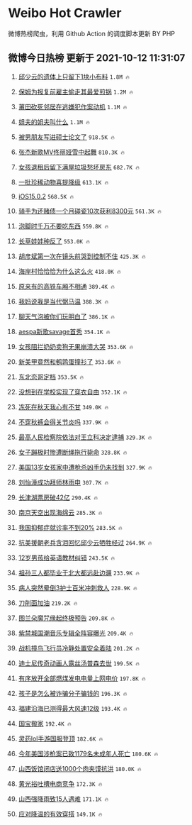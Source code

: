 # Weibo Hot Crawler 



微博热榜爬虫，利用 Github Action 的调度脚本更新 BY PHP 


## 微博今日热榜 更新于 2021-10-12 11:31:07 
1. [邱少云的遗体上只留下1块小布料](https://s.weibo.com/weibo?q=%23%E9%82%B1%E5%B0%91%E4%BA%91%E7%9A%84%E9%81%97%E4%BD%93%E4%B8%8A%E5%8F%AA%E7%95%99%E4%B8%8B1%E5%9D%97%E5%B0%8F%E5%B8%83%E6%96%99%23&Refer=top) `1.8M 🔥` 

1. [保姆为报复前雇主偷走其最爱煎锅](https://s.weibo.com/weibo?q=%23%E4%BF%9D%E5%A7%86%E4%B8%BA%E6%8A%A5%E5%A4%8D%E5%89%8D%E9%9B%87%E4%B8%BB%E5%81%B7%E8%B5%B0%E5%85%B6%E6%9C%80%E7%88%B1%E7%85%8E%E9%94%85%23&Refer=top) `1.2M 🔥` 

1. [莆田砍死邻居在逃嫌犯作案动机](https://s.weibo.com/weibo?q=%23%E8%8E%86%E7%94%B0%E7%A0%8D%E6%AD%BB%E9%82%BB%E5%B1%85%E5%9C%A8%E9%80%83%E5%AB%8C%E7%8A%AF%E4%BD%9C%E6%A1%88%E5%8A%A8%E6%9C%BA%23&Refer=top) `1.1M 🔥` 

1. [姐夫的姐夫叫什么](https://s.weibo.com/weibo?q=%23%E5%A7%90%E5%A4%AB%E7%9A%84%E5%A7%90%E5%A4%AB%E5%8F%AB%E4%BB%80%E4%B9%88%23&Refer=top) `1.1M 🔥` 

1. [被男朋友写进硕士论文了](https://s.weibo.com/weibo?q=%23%E8%A2%AB%E7%94%B7%E6%9C%8B%E5%8F%8B%E5%86%99%E8%BF%9B%E7%A1%95%E5%A3%AB%E8%AE%BA%E6%96%87%E4%BA%86%23&Refer=top) `918.5K 🔥` 

1. [张杰新歌MV佟丽娅雪中起舞](https://s.weibo.com/weibo?q=%23%E5%BC%A0%E6%9D%B0%E6%96%B0%E6%AD%8CMV%E4%BD%9F%E4%B8%BD%E5%A8%85%E9%9B%AA%E4%B8%AD%E8%B5%B7%E8%88%9E%23&Refer=top) `810.3K 🔥` 

1. [女孩退租后留下满屋垃圾愁坏房东](https://s.weibo.com/weibo?q=%23%E5%A5%B3%E5%AD%A9%E9%80%80%E7%A7%9F%E5%90%8E%E7%95%99%E4%B8%8B%E6%BB%A1%E5%B1%8B%E5%9E%83%E5%9C%BE%E6%84%81%E5%9D%8F%E6%88%BF%E4%B8%9C%23&Refer=top) `682.7K 🔥` 

1. [一批珍稀动物喜提降级](https://s.weibo.com/weibo?q=%23%E4%B8%80%E6%89%B9%E7%8F%8D%E7%A8%80%E5%8A%A8%E7%89%A9%E5%96%9C%E6%8F%90%E9%99%8D%E7%BA%A7%23&Refer=top) `613.1K 🔥` 

1. [iOS15.0.2](https://s.weibo.com/weibo?q=iOS15.0.2&Refer=top) `568.5K 🔥` 

1. [骑手为还赌债一个月碰瓷10次获利8300元](https://s.weibo.com/weibo?q=%23%E9%AA%91%E6%89%8B%E4%B8%BA%E8%BF%98%E8%B5%8C%E5%80%BA%E4%B8%80%E4%B8%AA%E6%9C%88%E7%A2%B0%E7%93%B710%E6%AC%A1%E8%8E%B7%E5%88%A98300%E5%85%83%23&Refer=top) `561.3K 🔥` 

1. [泡脚时千万不要吃东西](https://s.weibo.com/weibo?q=%23%E6%B3%A1%E8%84%9A%E6%97%B6%E5%8D%83%E4%B8%87%E4%B8%8D%E8%A6%81%E5%90%83%E4%B8%9C%E8%A5%BF%23&Refer=top) `559.8K 🔥` 

1. [长草娃娃种反了](https://s.weibo.com/weibo?q=%23%E9%95%BF%E8%8D%89%E5%A8%83%E5%A8%83%E7%A7%8D%E5%8F%8D%E4%BA%86%23&Refer=top) `553.0K 🔥` 

1. [胡彦斌第一次在镜头前哭到控制不住](https://s.weibo.com/weibo?q=%23%E8%83%A1%E5%BD%A6%E6%96%8C%E7%AC%AC%E4%B8%80%E6%AC%A1%E5%9C%A8%E9%95%9C%E5%A4%B4%E5%89%8D%E5%93%AD%E5%88%B0%E6%8E%A7%E5%88%B6%E4%B8%8D%E4%BD%8F%23&Refer=top) `425.3K 🔥` 

1. [海岸村恰恰恰为什么这么火](https://s.weibo.com/weibo?q=%23%E6%B5%B7%E5%B2%B8%E6%9D%91%E6%81%B0%E6%81%B0%E6%81%B0%E4%B8%BA%E4%BB%80%E4%B9%88%E8%BF%99%E4%B9%88%E7%81%AB%23&Refer=top) `418.0K 🔥` 

1. [原来有的高铁车厢不相通](https://s.weibo.com/weibo?q=%23%E5%8E%9F%E6%9D%A5%E6%9C%89%E7%9A%84%E9%AB%98%E9%93%81%E8%BD%A6%E5%8E%A2%E4%B8%8D%E7%9B%B8%E9%80%9A%23&Refer=top) `389.4K 🔥` 

1. [我妈说我是当代弼马温](https://s.weibo.com/weibo?q=%23%E6%88%91%E5%A6%88%E8%AF%B4%E6%88%91%E6%98%AF%E5%BD%93%E4%BB%A3%E5%BC%BC%E9%A9%AC%E6%B8%A9%23&Refer=top) `388.3K 🔥` 

1. [聊天气泡被你们玩明白了](https://s.weibo.com/weibo?q=%23%E8%81%8A%E5%A4%A9%E6%B0%94%E6%B3%A1%E8%A2%AB%E4%BD%A0%E4%BB%AC%E7%8E%A9%E6%98%8E%E7%99%BD%E4%BA%86%23&Refer=top) `386.1K 🔥` 

1. [aespa新歌savage首秀](https://s.weibo.com/weibo?q=%23aespa%E6%96%B0%E6%AD%8Csavage%E9%A6%96%E7%A7%80%23&Refer=top) `354.1K 🔥` 

1. [女孩阻拦奶奶卖狗无果崩溃大哭](https://s.weibo.com/weibo?q=%23%E5%A5%B3%E5%AD%A9%E9%98%BB%E6%8B%A6%E5%A5%B6%E5%A5%B6%E5%8D%96%E7%8B%97%E6%97%A0%E6%9E%9C%E5%B4%A9%E6%BA%83%E5%A4%A7%E5%93%AD%23&Refer=top) `353.6K 🔥` 

1. [新美甲竟然和鹌鹑蛋撞衫了](https://s.weibo.com/weibo?q=%23%E6%96%B0%E7%BE%8E%E7%94%B2%E7%AB%9F%E7%84%B6%E5%92%8C%E9%B9%8C%E9%B9%91%E8%9B%8B%E6%92%9E%E8%A1%AB%E4%BA%86%23&Refer=top) `353.6K 🔥` 

1. [东北恋哥定档](https://s.weibo.com/weibo?q=%23%E4%B8%9C%E5%8C%97%E6%81%8B%E5%93%A5%E5%AE%9A%E6%A1%A3%23&Refer=top) `353.5K 🔥` 

1. [没想到在学校实现了穿衣自由](https://s.weibo.com/weibo?q=%23%E6%B2%A1%E6%83%B3%E5%88%B0%E5%9C%A8%E5%AD%A6%E6%A0%A1%E5%AE%9E%E7%8E%B0%E4%BA%86%E7%A9%BF%E8%A1%A3%E8%87%AA%E7%94%B1%23&Refer=top) `352.1K 🔥` 

1. [冻死在秋天我心有不甘](https://s.weibo.com/weibo?q=%23%E5%86%BB%E6%AD%BB%E5%9C%A8%E7%A7%8B%E5%A4%A9%E6%88%91%E5%BF%83%E6%9C%89%E4%B8%8D%E7%94%98%23&Refer=top) `349.0K 🔥` 

1. [不穿秋裤会得关节炎吗](https://s.weibo.com/weibo?q=%23%E4%B8%8D%E7%A9%BF%E7%A7%8B%E8%A3%A4%E4%BC%9A%E5%BE%97%E5%85%B3%E8%8A%82%E7%82%8E%E5%90%97%23&Refer=top) `337.9K 🔥` 

1. [最高人民检察院依法对王立科决定逮捕](https://s.weibo.com/weibo?q=%23%E6%9C%80%E9%AB%98%E4%BA%BA%E6%B0%91%E6%A3%80%E5%AF%9F%E9%99%A2%E4%BE%9D%E6%B3%95%E5%AF%B9%E7%8E%8B%E7%AB%8B%E7%A7%91%E5%86%B3%E5%AE%9A%E9%80%AE%E6%8D%95%23&Refer=top) `329.3K 🔥` 

1. [女子蹦极时惨遭断绳拖行毙命](https://s.weibo.com/weibo?q=%23%E5%A5%B3%E5%AD%90%E8%B9%A6%E6%9E%81%E6%97%B6%E6%83%A8%E9%81%AD%E6%96%AD%E7%BB%B3%E6%8B%96%E8%A1%8C%E6%AF%99%E5%91%BD%23&Refer=top) `328.8K 🔥` 

1. [美国13岁女孩家中遭枪杀凶手仍未找到](https://s.weibo.com/weibo?q=%23%E7%BE%8E%E5%9B%BD13%E5%B2%81%E5%A5%B3%E5%AD%A9%E5%AE%B6%E4%B8%AD%E9%81%AD%E6%9E%AA%E6%9D%80%E5%87%B6%E6%89%8B%E4%BB%8D%E6%9C%AA%E6%89%BE%E5%88%B0%23&Refer=top) `327.9K 🔥` 

1. [刘怡潼成功拜师林雨申](https://s.weibo.com/weibo?q=%23%E5%88%98%E6%80%A1%E6%BD%BC%E6%88%90%E5%8A%9F%E6%8B%9C%E5%B8%88%E6%9E%97%E9%9B%A8%E7%94%B3%23&Refer=top) `307.7K 🔥` 

1. [长津湖票房破42亿](https://s.weibo.com/weibo?q=%23%E9%95%BF%E6%B4%A5%E6%B9%96%E7%A5%A8%E6%88%BF%E7%A0%B442%E4%BA%BF%23&Refer=top) `290.4K 🔥` 

1. [南京天空出现海绵云](https://s.weibo.com/weibo?q=%23%E5%8D%97%E4%BA%AC%E5%A4%A9%E7%A9%BA%E5%87%BA%E7%8E%B0%E6%B5%B7%E7%BB%B5%E4%BA%91%23&Refer=top) `285.3K 🔥` 

1. [我国抑郁症就诊率不到20%](https://s.weibo.com/weibo?q=%23%E6%88%91%E5%9B%BD%E6%8A%91%E9%83%81%E7%97%87%E5%B0%B1%E8%AF%8A%E7%8E%87%E4%B8%8D%E5%88%B020%25%23&Refer=top) `283.5K 🔥` 

1. [抗美援朝老兵含泪回忆邱少云牺牲经过](https://s.weibo.com/weibo?q=%23%E6%8A%97%E7%BE%8E%E6%8F%B4%E6%9C%9D%E8%80%81%E5%85%B5%E5%90%AB%E6%B3%AA%E5%9B%9E%E5%BF%86%E9%82%B1%E5%B0%91%E4%BA%91%E7%89%BA%E7%89%B2%E7%BB%8F%E8%BF%87%23&Refer=top) `264.9K 🔥` 

1. [12岁男孩给英语教材纠错](https://s.weibo.com/weibo?q=%2312%E5%B2%81%E7%94%B7%E5%AD%A9%E7%BB%99%E8%8B%B1%E8%AF%AD%E6%95%99%E6%9D%90%E7%BA%A0%E9%94%99%23&Refer=top) `243.5K 🔥` 

1. [祖孙三人都毕业于北大都远赴边疆](https://s.weibo.com/weibo?q=%23%E7%A5%96%E5%AD%99%E4%B8%89%E4%BA%BA%E9%83%BD%E6%AF%95%E4%B8%9A%E4%BA%8E%E5%8C%97%E5%A4%A7%E9%83%BD%E8%BF%9C%E8%B5%B4%E8%BE%B9%E7%96%86%23&Refer=top) `233.9K 🔥` 

1. [病人突然晕倒3护士百米冲刺救人](https://s.weibo.com/weibo?q=%23%E7%97%85%E4%BA%BA%E7%AA%81%E7%84%B6%E6%99%95%E5%80%923%E6%8A%A4%E5%A3%AB%E7%99%BE%E7%B1%B3%E5%86%B2%E5%88%BA%E6%95%91%E4%BA%BA%23&Refer=top) `228.9K 🔥` 

1. [刀削面加油](https://s.weibo.com/weibo?q=%23%E5%88%80%E5%89%8A%E9%9D%A2%E5%8A%A0%E6%B2%B9%23&Refer=top) `219.2K 🔥` 

1. [图兰朵魔咒缘起终极预告](https://s.weibo.com/weibo?q=%23%E5%9B%BE%E5%85%B0%E6%9C%B5%E9%AD%94%E5%92%92%E7%BC%98%E8%B5%B7%E7%BB%88%E6%9E%81%E9%A2%84%E5%91%8A%23&Refer=top) `209.8K 🔥` 

1. [紫禁城国潮音乐专辑全阵容曝光](https://s.weibo.com/weibo?q=%23%E7%B4%AB%E7%A6%81%E5%9F%8E%E5%9B%BD%E6%BD%AE%E9%9F%B3%E4%B9%90%E4%B8%93%E8%BE%91%E5%85%A8%E9%98%B5%E5%AE%B9%E6%9B%9D%E5%85%89%23&Refer=top) `209.4K 🔥` 

1. [战机撞鸟飞行员冷静处置安全着陆](https://s.weibo.com/weibo?q=%23%E6%88%98%E6%9C%BA%E6%92%9E%E9%B8%9F%E9%A3%9E%E8%A1%8C%E5%91%98%E5%86%B7%E9%9D%99%E5%A4%84%E7%BD%AE%E5%AE%89%E5%85%A8%E7%9D%80%E9%99%86%23&Refer=top) `201.2K 🔥` 

1. [迪士尼传奇动画人露丝汤普森去世](https://s.weibo.com/weibo?q=%23%E8%BF%AA%E5%A3%AB%E5%B0%BC%E4%BC%A0%E5%A5%87%E5%8A%A8%E7%94%BB%E4%BA%BA%E9%9C%B2%E4%B8%9D%E6%B1%A4%E6%99%AE%E6%A3%AE%E5%8E%BB%E4%B8%96%23&Refer=top) `199.5K 🔥` 

1. [有序放开全部燃煤发电电量上网电价](https://s.weibo.com/weibo?q=%23%E6%9C%89%E5%BA%8F%E6%94%BE%E5%BC%80%E5%85%A8%E9%83%A8%E7%87%83%E7%85%A4%E5%8F%91%E7%94%B5%E7%94%B5%E9%87%8F%E4%B8%8A%E7%BD%91%E7%94%B5%E4%BB%B7%23&Refer=top) `197.8K 🔥` 

1. [孩子是怎么被诈骗分子骗钱的](https://s.weibo.com/weibo?q=%23%E5%AD%A9%E5%AD%90%E6%98%AF%E6%80%8E%E4%B9%88%E8%A2%AB%E8%AF%88%E9%AA%97%E5%88%86%E5%AD%90%E9%AA%97%E9%92%B1%E7%9A%84%23&Refer=top) `196.3K 🔥` 

1. [福建沿海已测得最大风速12级](https://s.weibo.com/weibo?q=%23%E7%A6%8F%E5%BB%BA%E6%B2%BF%E6%B5%B7%E5%B7%B2%E6%B5%8B%E5%BE%97%E6%9C%80%E5%A4%A7%E9%A3%8E%E9%80%9F12%E7%BA%A7%23&Refer=top) `193.4K 🔥` 

1. [国宝搬家](https://s.weibo.com/weibo?q=%23%E5%9B%BD%E5%AE%9D%E6%90%AC%E5%AE%B6%23&Refer=top) `192.4K 🔥` 

1. [灵药lol手游国服登顶](https://s.weibo.com/weibo?q=%23%E7%81%B5%E8%8D%AFlol%E6%89%8B%E6%B8%B8%E5%9B%BD%E6%9C%8D%E7%99%BB%E9%A1%B6%23&Refer=top) `182.6K 🔥` 

1. [今年美国涉枪案已致1179名未成年人死亡](https://s.weibo.com/weibo?q=%23%E4%BB%8A%E5%B9%B4%E7%BE%8E%E5%9B%BD%E6%B6%89%E6%9E%AA%E6%A1%88%E5%B7%B2%E8%87%B41179%E5%90%8D%E6%9C%AA%E6%88%90%E5%B9%B4%E4%BA%BA%E6%AD%BB%E4%BA%A1%23&Refer=top) `180.6K 🔥` 

1. [山西饭馆闭店送1000个肉夹馍抗洪](https://s.weibo.com/weibo?q=%23%E5%B1%B1%E8%A5%BF%E9%A5%AD%E9%A6%86%E9%97%AD%E5%BA%97%E9%80%811000%E4%B8%AA%E8%82%89%E5%A4%B9%E9%A6%8D%E6%8A%97%E6%B4%AA%23&Refer=top) `180.0K 🔥` 

1. [黄光裕吐槽电商竞争](https://s.weibo.com/weibo?q=%23%E9%BB%84%E5%85%89%E8%A3%95%E5%90%90%E6%A7%BD%E7%94%B5%E5%95%86%E7%AB%9E%E4%BA%89%23&Refer=top) `172.3K 🔥` 

1. [山西强降雨致15人遇难](https://s.weibo.com/weibo?q=%23%E5%B1%B1%E8%A5%BF%E5%BC%BA%E9%99%8D%E9%9B%A8%E8%87%B415%E4%BA%BA%E9%81%87%E9%9A%BE%23&Refer=top) `171.1K 🔥` 

1. [应对降温的有效穿搭](https://s.weibo.com/weibo?q=%23%E5%BA%94%E5%AF%B9%E9%99%8D%E6%B8%A9%E7%9A%84%E6%9C%89%E6%95%88%E7%A9%BF%E6%90%AD%23&Refer=top) `149.1K 🔥` 


